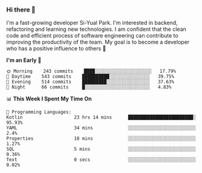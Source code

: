 ### Hi there 👋


I'm a fast-growing developer Si-Yual Park. I'm interested in backend, refactoring and learning new technologies. I am confident that the clean code and efficient process of software engineering can contribute to improving the productivity of the team. My goal is to become a developer who has a positive influence to others 🔭

<!--START_SECTION:waka-->
**I'm an Early 🐤** 

```text
🌞 Morning    243 commits    ████░░░░░░░░░░░░░░░░░░░░░   17.79% 
🌆 Daytime    543 commits    ██████████░░░░░░░░░░░░░░░   39.75% 
🌃 Evening    514 commits    █████████░░░░░░░░░░░░░░░░   37.63% 
🌙 Night      66 commits     █░░░░░░░░░░░░░░░░░░░░░░░░   4.83%

```


📊 **This Week I Spent My Time On** 

```text
💬 Programming Languages: 
Kotlin                   23 hrs 14 mins      ████████████████████████░   95.93% 
YAML                     34 mins             ░░░░░░░░░░░░░░░░░░░░░░░░░   2.4% 
Properties               18 mins             ░░░░░░░░░░░░░░░░░░░░░░░░░   1.27% 
SQL                      5 mins              ░░░░░░░░░░░░░░░░░░░░░░░░░   0.36% 
Text                     0 secs              ░░░░░░░░░░░░░░░░░░░░░░░░░   0.02%

```


<!--END_SECTION:waka-->
